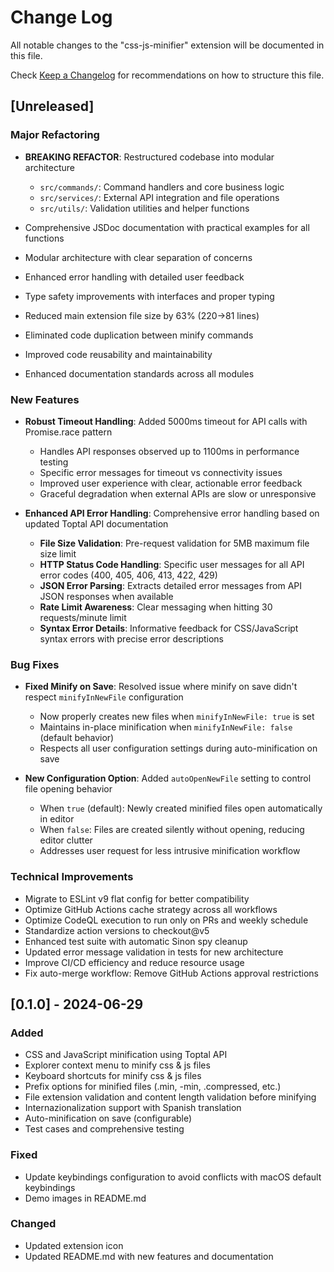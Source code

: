 # Change Log

All notable changes to the "css-js-minifier" extension will be documented in this file.

Check [Keep a Changelog](http://keepachangelog.com/) for recommendations on how to structure this file.

## [Unreleased]

### Major Refactoring

- **BREAKING REFACTOR**: Restructured codebase into modular architecture
  - `src/commands/`: Command handlers and core business logic
  - `src/services/`: External API integration and file operations
  - `src/utils/`: Validation utilities and helper functions

- Comprehensive JSDoc documentation with practical examples for all functions
- Modular architecture with clear separation of concerns
- Enhanced error handling with detailed user feedback
- Type safety improvements with interfaces and proper typing
- Reduced main extension file size by 63% (220→81 lines)
- Eliminated code duplication between minify commands
- Improved code reusability and maintainability
- Enhanced documentation standards across all modules

### New Features

- **Robust Timeout Handling**: Added 5000ms timeout for API calls with Promise.race pattern
  - Handles API responses observed up to 1100ms in performance testing
  - Specific error messages for timeout vs connectivity issues
  - Improved user experience with clear, actionable error feedback
  - Graceful degradation when external APIs are slow or unresponsive

- **Enhanced API Error Handling**: Comprehensive error handling based on updated Toptal API documentation
  - **File Size Validation**: Pre-request validation for 5MB maximum file size limit
  - **HTTP Status Code Handling**: Specific user messages for all API error codes (400, 405, 406, 413, 422, 429)
  - **JSON Error Parsing**: Extracts detailed error messages from API JSON responses when available
  - **Rate Limit Awareness**: Clear messaging when hitting 30 requests/minute limit
  - **Syntax Error Details**: Informative feedback for CSS/JavaScript syntax errors with precise error descriptions

### Bug Fixes

- **Fixed Minify on Save**: Resolved issue where minify on save didn't respect `minifyInNewFile` configuration
  - Now properly creates new files when `minifyInNewFile: true` is set
  - Maintains in-place minification when `minifyInNewFile: false` (default behavior)
  - Respects all user configuration settings during auto-minification on save

- **New Configuration Option**: Added `autoOpenNewFile` setting to control file opening behavior
  - When `true` (default): Newly created minified files open automatically in editor
  - When `false`: Files are created silently without opening, reducing editor clutter
  - Addresses user request for less intrusive minification workflow

### Technical Improvements

- Migrate to ESLint v9 flat config for better compatibility
- Optimize GitHub Actions cache strategy across all workflows
- Optimize CodeQL execution to run only on PRs and weekly schedule
- Standardize action versions to checkout@v5
- Enhanced test suite with automatic Sinon spy cleanup
- Updated error message validation in tests for new architecture
- Improve CI/CD efficiency and reduce resource usage
- Fix auto-merge workflow: Remove GitHub Actions approval restrictions

## [0.1.0] - 2024-06-29

### Added

- CSS and JavaScript minification using Toptal API
- Explorer context menu to minify css & js files
- Keyboard shortcuts for minify css & js files
- Prefix options for minified files (.min, -min, .compressed, etc.)
- File extension validation and content length validation before minifying
- Internazionalization support with Spanish translation
- Auto-minification on save (configurable)
- Test cases and comprehensive testing

### Fixed

- Update keybindings configuration to avoid conflicts with macOS default keybindings
- Demo images in README.md

### Changed

- Updated extension icon
- Updated README.md with new features and documentation
